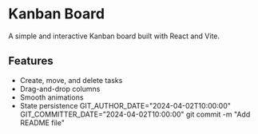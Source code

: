 # Kanban Board

A simple and interactive Kanban board built with React and Vite.

## Features

- Create, move, and delete tasks
- Drag-and-drop columns
- Smooth animations
- State persistence
GIT_AUTHOR_DATE="2024-04-02T10:00:00" GIT_COMMITTER_DATE="2024-04-02T10:00:00" git commit -m "Add README file"
